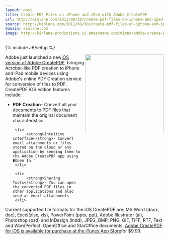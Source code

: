 ```yaml
---
layout: post
title: Create PDF Files on iPhone and iPad with Adobe CreatePDF
url: http://kinlane.com/2011/08/30/create-pdf-files-on-iphone-and-ipad-with-adobe-createpdf/
source: http://kinlane.com/2011/08/30/create-pdf-files-on-iphone-and-ipad-with-adobe-createpdf/
domain: kinlane.com
image: http://kinlane-productions.s3.amazonaws.com/mimeo/adobe-create-pdf-ios-screenshot.jpg
---
```

{% include JB/setup %}<p>
     <img src="http://kinlane-productions.s3.amazonaws.com/mimeo/adobe-create-pdf-ios-screenshot.jpg"
        alt=""
        width="250"
        align="right" />Adobe just launched a new<a title="iOS version of Create PDF"
        href="http://blogs.adobe.com/acrobat/2011/08/create-pdf-on-ios.html">iOS version of Adobe CreatePDF</a>, bringing Acrobat-like PDF creation to iPhone and iPad mobile devices using Adobe's online PDF Creation service for conversion of files to PDF. CreatePDF iOS edition features include:
</p>

<ul class="mainlist">
     <li>
          <strong>PDF Creation</strong>- Convert all your documents to PDF files that maintain the original document characteristics.
     </li>

     <li>
          <strong>Intuitive Interface</strong>- Convert email attachments or files stored on the cloud or any application by sending them to the Adobe CreatePDF app using �Open In.'
     </li>

     <li>
          <strong>Sharing Tools</strong>- You can open the converted PDF files in other applications and also send as email attachments
     </li>
</ul>

<p>
     Current supported file formats for the iOS CreatePDF are: MS Word (docx, doc), Excel(xlsx, xls), PowerPoint (pptx, ppt), Adobe Illustrator (ai), Photoshop (psd) and InDesign (indd), JPEG, BMP, PNG, GIF, TIFF, RTF, Text and WordPerfect, OpenOffice and StarOffice documents. <a title="Adobe CreatePDF for iOS is available for purchase at the iTunes App Store"
        href="http://itunes.apple.com/in/app/adobe-createpdf/id456561495?mt=8">Adobe CreatePDF for iOS is available for purchase at the iTunes App Store</a>for $9.99.
</p>